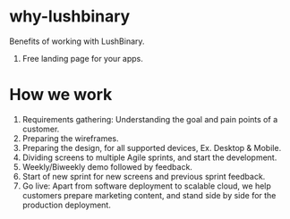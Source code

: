 # why-lushbinary
Benefits of working with LushBinary.

1. Free landing page for your apps.

# How we work
1. Requirements gathering: Understanding the goal and pain points of a customer.
1. Preparing the wireframes.
1. Preparing the design, for all supported devices, Ex. Desktop & Mobile.
1. Dividing screens to multiple Agile sprints, and start the development.
1. Weekly/Biweekly demo followed by feedback.
1. Start of new sprint for new screens and previous sprint feedback.
1. Go live: Apart from software deployment to scalable cloud, we help customers prepare marketing content, and stand side by side for the production deployment.
